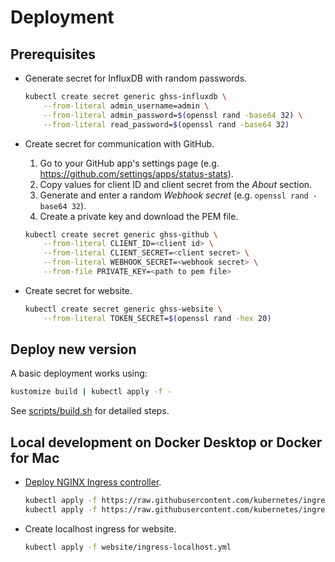 # Deployment

## Prerequisites

- Generate secret for InfluxDB with random passwords.

  ```sh
  kubectl create secret generic ghss-influxdb \
      --from-literal admin_username=admin \
      --from-literal admin_password=$(openssl rand -base64 32) \
      --from-literal read_password=$(openssl rand -base64 32)
  ```

- Create secret for communication with GitHub.

  1. Go to your GitHub app's settings page (e.g. https://github.com/settings/apps/status-stats).
  1. Copy values for client ID and client secret from the _About_ section.
  1. Generate and enter a random _Webhook secret_ (e.g. `openssl rand -base64 32`).
  1. Create a private key and download the PEM file.

  ```sh
  kubectl create secret generic ghss-github \
      --from-literal CLIENT_ID=<client id> \
      --from-literal CLIENT_SECRET=<client secret> \
      --from-literal WEBHOOK_SECRET=<webhook secret> \
      --from-file PRIVATE_KEY=<path to pem file>
  ```

- Create secret for website.

  ```sh
  kubectl create secret generic ghss-website \
      --from-literal TOKEN_SECRET=$(openssl rand -hex 20)
  ```

## Deploy new version

A basic deployment works using:

```sh
kustomize build | kubectl apply -f -
```

See [scripts/build.sh](../scripts/build.sh) for detailed steps.

## Local development on Docker Desktop or Docker for Mac

- [Deploy NGINX Ingress controller](https://kubernetes.github.io/ingress-nginx/deploy/).

  ```sh
  kubectl apply -f https://raw.githubusercontent.com/kubernetes/ingress-nginx/nginx-0.29.0/deploy/static/mandatory.yaml
  kubectl apply -f https://raw.githubusercontent.com/kubernetes/ingress-nginx/nginx-0.29.0/deploy/static/provider/cloud-generic.yaml
  ```

- Create localhost ingress for website.

  ```sh
  kubectl apply -f website/ingress-localhost.yml
  ```
